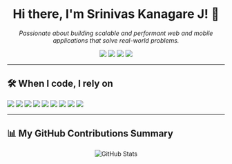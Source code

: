 <!-- Profile Header with Name & Short Bio -->
<h1 align="center">Hi there, I'm Srinivas Kanagare J! 👋</h1>
<p align="center">
  <em>Passionate about building scalable and performant web and mobile applications that solve real-world problems.</em>
</p>

<!-- Contact, Location and Profile Info -->
<p align="center">
  <a href="mailto:kanagare.srinivas@gmail.com"><img src="https://img.shields.io/badge/-Email-c14438?style=flat-square&logo=Gmail&logoColor=white" /></a>
  <a href="https://linkedin.com/in/srinivas-kangare/" target="_blank"><img src="https://img.shields.io/badge/-LinkedIn-blue?style=flat-square&logo=linkedin&logoColor=white" /></a>
  <img src="https://img.shields.io/badge/-Dallas,%20Texas-black?style=flat-square&logo=map-pin&logoColor=white"/>
  <img src="https://img.shields.io/badge/-He/Him-yellowgreen?style=flat-square"/>
</p>

---

## 🛠️ When I code, I rely on

<p>
  <img src="https://img.shields.io/badge/HTML5-e34c26?style=flat&logo=html5&logoColor=white"/>
  <img src="https://img.shields.io/badge/CSS3-1572B6?style=flat&logo=css3&logoColor=white"/>
  <img src="https://img.shields.io/badge/JavaScript-f7df1e?style=flat&logo=javascript&logoColor=black"/>
  <img src="https://img.shields.io/badge/MySQL-4479A1?style=flat&logo=mysql&logoColor=white"/>
  <img src="https://img.shields.io/badge/Git-F05032?style=flat&logo=git&logoColor=white"/>
  <img src="https://img.shields.io/badge/GitHub-181717?style=flat&logo=github&logoColor=white"/>
  <img src="https://img.shields.io/badge/Java-007396?style=flat&logo=java&logoColor=white"/>
  <img src="https://img.shields.io/badge/C++-00599C?style=flat&logo=c%2B%2B&logoColor=white"/>
  <img src="https://img.shields.io/badge/Python-3776AB?style=flat&logo=python&logoColor=white"/>
</p>

---

<!--
**srini526/srini526** is a ✨ special ✨ repository because its `README.md` (this file) appears on your GitHub profile.
-->

## 📊 My GitHub Contributions Summary

<p align="center">
  <img src="https://github-readme-stats.vercel.app/api?username=srini526&show_icons=true&theme=tokyonight" alt="GitHub Stats"/>
</p>
